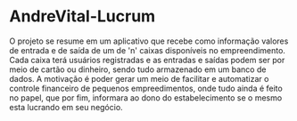 # AndreVital-Lucrum

O projeto se resume em um aplicativo que recebe como informação valores de entrada e de saída de um de 'n' caixas disponíveis no empreendimento. Cada caixa terá usuários registradas e as entradas e saídas podem ser por meio de cartão ou dinheiro, sendo tudo armazenado em um banco de dados. A motivação é  poder gerar um meio de facilitar e automatizar o controle financeiro de pequenos empreedimentos, onde tudo ainda é feito no papel, que por fim, informara ao dono do estabelecimento se o mesmo esta lucrando em seu negócio.

